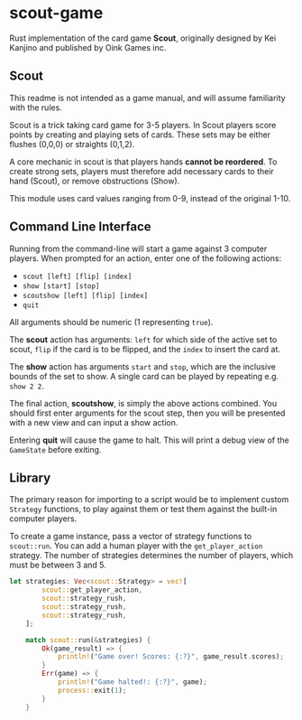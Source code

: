 # scout-game
Rust implementation of the card game **Scout**, originally designed by Kei Kanjino and published by Oink Games inc.

## Scout
This readme is not intended as a game manual, and will assume familiarity with the rules.

Scout is a trick taking card game for 3-5 players. In Scout players score points by creating and playing sets of cards. These sets may be either flushes (0,0,0) or straights (0,1,2).

A core mechanic in scout is that players hands **cannot be reordered**. To create strong sets, players must therefore add necessary cards to their hand (Scout), or remove obstructions (Show).

This module uses card values ranging from 0-9, instead of the original 1-10.

## Command Line Interface
Running from the command-line will start a game against 3 computer players. When prompted for an action, enter one of the following actions:
- `scout [left] [flip] [index]`
- `show [start] [stop]`
- `scoutshow [left] [flip] [index]`
- `quit`

All arguments should be numeric (1 representing `true`).

The **scout** action has arguments: `left` for which side of the active set to scout, `flip` if the card is to be flipped, and the `index` to insert the card at.

The **show** action has arguments `start` and `stop`, which are the inclusive bounds of the set to show. A single card can be played by repeating e.g. `show 2 2`.

The final action, **scoutshow**, is simply the above actions combined. You should first enter arguments for the scout step, then you will be presented with a new view and can input a show action.

Entering **quit** will cause the game to halt. This will print a debug view of the `GameState` before exiting.

## Library
The primary reason for importing to a script would be to implement custom `Strategy` functions, to play against them or test them against the built-in computer players.

To create a game instance, pass a vector of strategy functions to `scout::run`. You can add a human player with the `get_player_action` strategy. The number of strategies determines the number of players, which must be between 3 and 5.

```rust
let strategies: Vec<scout::Strategy> = vec![
        scout::get_player_action,
        scout::strategy_rush,
        scout::strategy_rush,
        scout::strategy_rush,
    ];

    match scout::run(&strategies) {
        Ok(game_result) => {
            println!("Game over! Scores: {:?}", game_result.scores);
        }
        Err(game) => {
            println!("Game halted!: {:?}", game);
            process::exit(1);
        }
    }
```